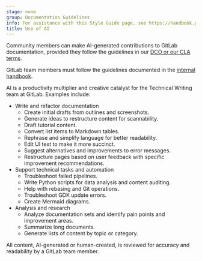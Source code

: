 ```yaml
---
stage: none
group: Documentation Guidelines
info: For assistance with this Style Guide page, see https://handbook.gitlab.com/handbook/product/ux/technical-writing/#assignments-to-other-projects-and-subjects.
title: Use of AI
---
```


Community members can make AI-generated contributions to GitLab documentation, provided they follow the guidelines in our [DCO or our CLA terms](https://about.gitlab.com/community/contribute/dco-cla/).

GitLab team members must follow the guidelines documented in the [internal handbook](https://internal.gitlab.com/handbook/product/ai-strategy/ai-integration-effort/legal_restrictions/).

AI is a productivity multiplier and creative catalyst for the Technical Writing team at GitLab. Examples include:

- Write and refactor documentation
  - Create initial drafts from outlines and screenshots.
  - Generate ideas to restructure content for scannability.
  - Draft tutorial content.
  - Convert list items to Markdown tables.
  - Rephrase and simplify language for better readability.
  - Edit UI text to make it more succinct.
  - Suggest alternatives and improvements to error messages.
  - Restructure pages based on user feedback with specific improvement recommendations.
- Support technical tasks and automation
  - Troubleshoot failed pipelines.
  - Write Python scripts for data analysis and content auditing.
  - Help with rebasing and Git operations.
  - Troubleshoot GDK update errors.
  - Create Mermaid diagrams.
- Analysis and research
  - Analyze documentation sets and identify pain points and improvement areas.
  - Summarize long documents.
  - Generate lists of content by topic or category.

All content, AI-generated or human-created, is reviewed for accuracy and readability by a GitLab team member.
